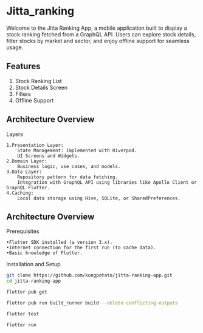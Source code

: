 # Jitta_ranking

Welcome to the Jitta Ranking App, a mobile application built to display a stock ranking fetched from
a GraphQL API. Users can explore stock details, filter stocks by market and sector, and enjoy
offline support for seamless usage.

## Features

1. Stock Ranking List
2. Stock Details Screen
3. Filters
4. Offline Support

## Architecture Overview

Layers

	1.Presentation Layer:
	    State Management: Implemented with Riverpod.
        UI Screens and Widgets.
	2.Domain Layer:
	    Business logic, use cases, and models.
	3.Data Layer:
		Repository pattern for data fetching.
		Integration with GraphQL API using libraries like Apollo Client or GraphQL Flutter.
	4.Caching:
		Local data storage using Hive, SQLite, or SharedPreferences.

## Architecture Overview

Prerequisites

	•Flutter SDK installed (≥ version 3.x).
	•Internet connection for the first run (to cache data).
	•Basic knowledge of Flutter.

Installation and Setup

   ```bash
  git clone https://github.com/kungpotato/jitta-ranking-app.git
  cd jitta-ranking-app
   ```

   ```bash
  flutter pub get
   ```

   ```bash
  flutter pub run build_runner build --delete-conflicting-outputs
   ```

   ```bash
  flutter test
   ```

   ```bash
  flutter run
   ```